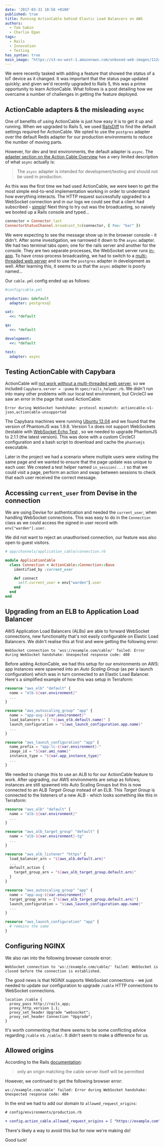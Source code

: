 ```yaml
---
date: '2017-03-31 10:58 +0100'
published: true
title: Running ActionCable behind Elastic Load Balancers on AWS
authors:
  - Tom Sabin
  - Charlie Egan
tags:
  - Rails
  - Innovation
  - Testing
has_syntax: true
main_image: "https://s3-eu-west-1.amazonaws.com/unboxed-web-images/112d1cabf6570fdb37bdd5d485e0ff98.png"
---
```


We were recently tasked with adding a feature that showed the status of a IoT
device as it changed. It was important that the status page updated quickly;
and given we'd recently upgraded to Rails 5, this was a prime opportunity to
learn ActionCable. What follows is a post detailing how we overcame a number of
challenges in getting the feature deployed.

## ActionCable adapters & the misleading `async`

One of benefits of using ActionCable is just how easy it is to get it up and
running. When we upgraded to Rails 5, we used [RailsDiff](http://railsdiff.org/4.2.8/5.0.2)
to find the default settings required for ActionCable. We opted to use the
`postgres` adapter over the default Redis adapter for our production
environments to reduce the number of moving parts.

However, for dev and test environments, the default adapter is `async`. The
[adapter section on the Action Cable Overview](http://edgeguides.rubyonrails.org/action_cable_overview.html#subscription-adapter)
has a very limited description of what `async` actually is:

> The `async` adapter is intended for development/testing and should not be used
> in production.

As this was the first time we had used ActionCable, we were keen to get the
most simple end-to-end implementation working in order to understand how
everything interacts. The HTTP request successfully upgraded to a WebSocket
connection and in our logs we could see that a client had subscribed -
[simple](https://s3-eu-west-1.amazonaws.com/unboxed-web-image-uploader/6330fa247262b94e475d9cf5cc1c45ba.jpg)!
Next thing to try out was the broadcasting, so naively we booted up a Rails
console and typed...

```ruby
connector = Connector.last
ConnectorStatusChannel.broadcast_to(connector, { foo: "bar" })
```

We were expecting to see the message show up in the browser console - it
didn't. After some investigation, we narrowed it down to the `async` adapter.
We had two terminal tabs open; one for the rails server and another for the
console. They are two separate processes, the WebSocket server runs
[in-app](http://edgeguides.rubyonrails.org/action_cable_overview.html#in-app).
To have cross-process broadcasting, we had to switch to a
[multi-threaded web server](http://edgeguides.rubyonrails.org/action_cable_overview.html#deployment)
and to use the `postgres` adapter in development as well. After learning this,
it seems to us that the `async` adapter is poorly named...

Our `cable.yml` config ended up as follows:

```yaml
#config/cable.yml

production: &default
  adapter: postgresql

uat:
  <<: *default

qa:
  <<: *default

development:
  <<: *default

test:
  adapter: async
```

## Testing ActionCable with Capybara

ActionCable will [not work without a multi-threaded web server](http://edgeguides.rubyonrails.org/action_cable_overview.html#deployment),
so we included `Capybara.server = :puma` in `spec/rails_helper.rb`. We didn't
run into many other problems with our local test environment, but CircleCI we
saw an error in the page that used ActionCable:

```
Error during WebSocket handshake: protocol mismatch: actioncable-v1-json,actioncable-unsupported
```

The Capybara machines were running [Ubuntu 12.04](https://circleci.com/docs/1.0/build-image-precise/)
and we found that the version of PhantomJS was 1.9.8. Version 1.x does not
support WebSockets (testable with [WebSocket Echo Test](http://www.websocket.org/echo.html)
, so we needed to upgrade PhantomJS to 2.1.1 (the latest version). This was done with a
custom CircleCI configuration and a bash script to download and cache the
`phantomjs` executable.

<script src="https://gist.github.com/tomsabin/f4b809db61186914f89a7f1ab2585300.js"></script>

Later in the project we had a scenario where multiple users were visiting the
same page and we wanted to ensure that the page update was unique to each user.
We created a test helper named `in_session(...)` so that we could visit a page,
perform an action and swap between sessions to check that each user received
the correct message.

<script src="https://gist.github.com/tomsabin/652be7272c9829bde9f4409e95ae57bd.js"></script>

## Accessing `current_user` from Devise in the connection

We are using Devise for authentication and needed the `current_user`, when
handling WebSocket connections. This was easy to do in the `Connection` class
as we could access the signed in user record with `env["warden"].user`.

We did not want to reject an unauthorised connection, our feature was also open
to guest visitors.

```ruby
# app/channels/application_cable/connection.rb

module ApplicationCable
  class Connection < ActionCable::Connection::Base
    identified_by :current_user

    def connect
      self.current_user = env["warden"].user
    end
  end
end
```

## Upgrading from an ELB to Application Load Balancer

AWS Application Load Balancers (ALBs) are able to forward WebSocket
connections, new functionality that's not easily configurable on Elastic Load
Balancers. We didn't realise this at first and were getting the following error:

```
WebSocket connection to 'wss://example.com/cable/' failed: Error during WebSocket handshake: Unexpected response code: 400
```

Before adding ActionCable, we had this setup for our
environments on AWS: app instances were spawned into an *Auto Scaling Group*
(as per a launch configuration) which was in turn connected to an Elastic Load
Balancer. Here's a simplified example of how this was setup in Terraform:

```tf
resource "aws_elb" "default" {
  name = "elb-${var.environment}"
  ...
}

resource "aws_autoscaling_group" "app" {
  name = "app-asg-${var.environment}"
  load_balancers = [ "${aws_elb.default.name}" ]
  launch_configuration = "${aws_launch_configuration.app.name}"
  ...
}

resource "aws_launch_configuration" "app" {
  name_prefix = "app-lc-${var.environment}-"
  image_id = "${var.ami_name}"
  instance_type = "${var.app_instance_type}"
  ...
}
```

We needed to change this to use an ALB to for our ActionCable feature to work.
After upgrading, our AWS environments are setup as follows; instances are still
spawned into Auto Scaling Groups but this is now connected to an ALB
*Target Group* instead of an ELB. This *Target Group* is connected to the
listeners of a new ALB - which looks something like this in Terraform:

```tf
resource "aws_alb" "default" {
  name = "alb-${var.environment}"
  ...
}

resource "aws_alb_target_group" "default" {
  name = "alb-${var.environment}-tg"
  ...
}

resource "aws_alb_listener" "https" {
  load_balancer_arn = "${aws_alb.default.arn}"
  ...
  default_action {
    target_group_arn = "${aws_alb_target_group.default.arn}"
  }
}

resource "aws_autoscaling_group" "app" {
  name = "app-asg-${var.environment}"
  target_group_arns = ["${aws_alb_target_group.default.arn}"]
  launch_configuration = "${aws_launch_configuration.app.name}"
  ...
}

resource "aws_launch_configuration" "app" {
  # remains the same
}
```

## Configuring NGINX

We also ran into the following browser console error:

```
WebSocket connection to 'ws://example.com/cable/' failed: WebSocket is closed before the connection is established.
```

The good news is that NGINX supports WebSocket connections - we just needed to
update our configuration to upgrade `/cable` HTTP connections to WebSocket
connections.

```nginx
location /cable {
  proxy_pass http://rails_app;
  proxy_http_version 1.1;
  proxy_set_header Upgrade "websocket";
  proxy_set_header Connection "Upgrade";
}
```

It's worth commenting that there seems to be some conflicting advice regarding
`/cable` vs. `/cable/`. It didn't seem to make a difference for us.


## Allowed origins

According to the Rails [documentation](https://github.com/rails/rails/tree/5-1-stable/actioncable#allowed-request-origins):

> only an origin matching the cable server itself will be permitted

However, we continued to get the following browser error:

```
ws://example.com/cable' failed: Error during WebSocket handshake: Unexpected response code: 404
```

In the end we had to add our domain to `allowed_request_origins`:

```diff
# config/environments/production.rb

+ config.action_cable.allowed_request_origins = [ "https://example.com" ]
```

There's likely a way to avoid this but for now we're making do!

Good luck!
